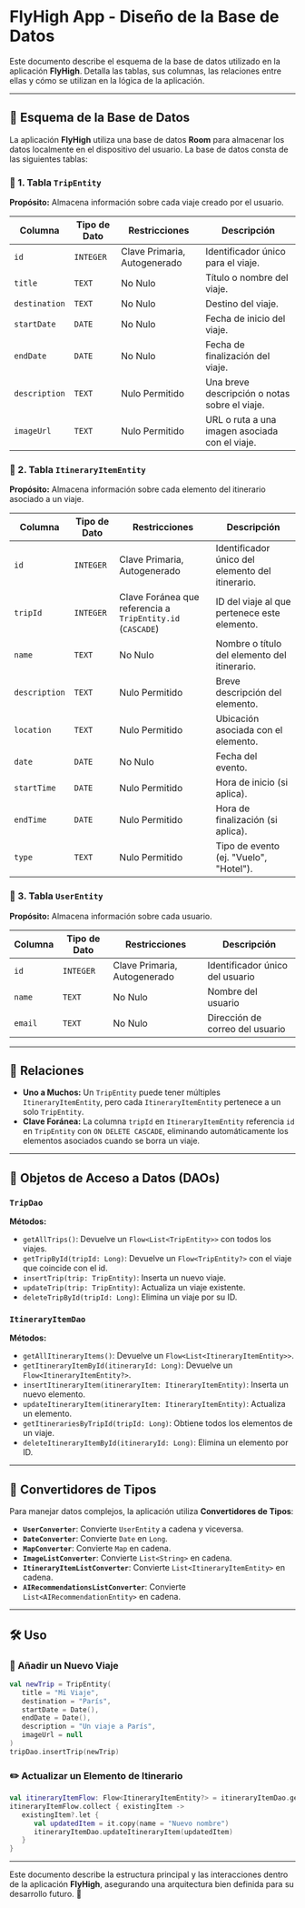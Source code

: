 # FlyHigh App - Diseño de la Base de Datos

Este documento describe el esquema de la base de datos utilizado en la aplicación **FlyHigh**. Detalla las tablas, sus columnas, las relaciones entre ellas y cómo se utilizan en la lógica de la aplicación.

---

## 📌 Esquema de la Base de Datos

La aplicación **FlyHigh** utiliza una base de datos **Room** para almacenar los datos localmente en el dispositivo del usuario. La base de datos consta de las siguientes tablas:

### 🛫 1. Tabla `TripEntity`

**Propósito:** Almacena información sobre cada viaje creado por el usuario.

| Columna       | Tipo de Dato | Restricciones                     | Descripción                                   |
|--------------|-------------|----------------------------------|-----------------------------------------------|
| `id`        | `INTEGER`   | Clave Primaria, Autogenerado     | Identificador único para el viaje.            |
| `title`     | `TEXT`      | No Nulo                          | Título o nombre del viaje.                    |
| `destination` | `TEXT`    | No Nulo                          | Destino del viaje.                            |
| `startDate` | `DATE`      | No Nulo                          | Fecha de inicio del viaje.                    |
| `endDate`   | `DATE`      | No Nulo                          | Fecha de finalización del viaje.              |
| `description` | `TEXT`    | Nulo Permitido                   | Una breve descripción o notas sobre el viaje. |
| `imageUrl`  | `TEXT`      | Nulo Permitido                   | URL o ruta a una imagen asociada con el viaje.|

### 📍 2. Tabla `ItineraryItemEntity`

**Propósito:** Almacena información sobre cada elemento del itinerario asociado a un viaje.

| Columna       | Tipo de Dato | Restricciones                                      | Descripción                                   |
|--------------|-------------|--------------------------------------------------|-----------------------------------------------|
| `id`        | `INTEGER`   | Clave Primaria, Autogenerado                     | Identificador único del elemento del itinerario. |
| `tripId`    | `INTEGER`   | Clave Foránea que referencia a `TripEntity.id` (`CASCADE`) | ID del viaje al que pertenece este elemento. |
| `name`      | `TEXT`      | No Nulo                                          | Nombre o título del elemento del itinerario. |
| `description` | `TEXT`    | Nulo Permitido                                   | Breve descripción del elemento.              |
| `location`  | `TEXT`      | Nulo Permitido                                   | Ubicación asociada con el elemento.          |
| `date`      | `DATE`      | No Nulo                                          | Fecha del evento.                            |
| `startTime` | `DATE`      | Nulo Permitido                                   | Hora de inicio (si aplica).                  |
| `endTime`   | `DATE`      | Nulo Permitido                                   | Hora de finalización (si aplica).            |
| `type`      | `TEXT`      | Nulo Permitido                                   | Tipo de evento (ej. "Vuelo", "Hotel").      |

### 👤 3. Tabla `UserEntity`

**Propósito:** Almacena información sobre cada usuario.

| Columna | Tipo de Dato | Restricciones                | Descripción                    |
|---------|-------------|----------------------------|--------------------------------|
| `id`    | `INTEGER`   | Clave Primaria, Autogenerado | Identificador único del usuario |
| `name`  | `TEXT`      | No Nulo                     | Nombre del usuario             |
| `email` | `TEXT`      | No Nulo                     | Dirección de correo del usuario |

---

## 🔗 Relaciones

- **Uno a Muchos:** Un `TripEntity` puede tener múltiples `ItineraryItemEntity`, pero cada `ItineraryItemEntity` pertenece a un solo `TripEntity`.
- **Clave Foránea:** La columna `tripId` en `ItineraryItemEntity` referencia `id` en `TripEntity` con `ON DELETE CASCADE`, eliminando automáticamente los elementos asociados cuando se borra un viaje.

---

## 🎯 Objetos de Acceso a Datos (DAOs)

### `TripDao`

**Métodos:**
- `getAllTrips()`: Devuelve un `Flow<List<TripEntity>>` con todos los viajes.
- `getTripById(tripId: Long)`: Devuelve un `Flow<TripEntity?>` con el viaje que coincide con el id.
- `insertTrip(trip: TripEntity)`: Inserta un nuevo viaje.
- `updateTrip(trip: TripEntity)`: Actualiza un viaje existente.
- `deleteTripById(tripId: Long)`: Elimina un viaje por su ID.

### `ItineraryItemDao`

**Métodos:**
- `getAllItineraryItems()`: Devuelve un `Flow<List<ItineraryItemEntity>>`.
- `getItineraryItemById(itineraryId: Long)`: Devuelve un `Flow<ItineraryItemEntity?>`.
- `insertItineraryItem(itineraryItem: ItineraryItemEntity)`: Inserta un nuevo elemento.
- `updateItineraryItem(itineraryItem: ItineraryItemEntity)`: Actualiza un elemento.
- `getItinerariesByTripId(tripId: Long)`: Obtiene todos los elementos de un viaje.
- `deleteItineraryItemById(itineraryId: Long)`: Elimina un elemento por ID.

---

## 🔄 Convertidores de Tipos

Para manejar datos complejos, la aplicación utiliza **Convertidores de Tipos**:

- **`UserConverter`**: Convierte `UserEntity` a cadena y viceversa.
- **`DateConverter`**: Convierte `Date` en `Long`.
- **`MapConverter`**: Convierte `Map` en cadena.
- **`ImageListConverter`**: Convierte `List<String>` en cadena.
- **`ItineraryItemListConverter`**: Convierte `List<ItineraryItemEntity>` en cadena.
- **`AIRecommendationsListConverter`**: Convierte `List<AIRecommendationEntity>` en cadena.

---

## 🛠 Uso

### 📌 Añadir un Nuevo Viaje
```kotlin
val newTrip = TripEntity(
   title = "Mi Viaje", 
   destination = "París", 
   startDate = Date(), 
   endDate = Date(), 
   description = "Un viaje a París", 
   imageUrl = null
)
tripDao.insertTrip(newTrip)
```

### ✏️ Actualizar un Elemento de Itinerario
```kotlin
val itineraryItemFlow: Flow<ItineraryItemEntity?> = itineraryItemDao.getItineraryItemById(itineraryId)
itineraryItemFlow.collect { existingItem ->
   existingItem?.let {
      val updatedItem = it.copy(name = "Nuevo nombre")
      itineraryItemDao.updateItineraryItem(updatedItem)
   }
}
```

---

Este documento describe la estructura principal y las interacciones dentro de la aplicación **FlyHigh**, asegurando una arquitectura bien definida para su desarrollo futuro. 🚀
